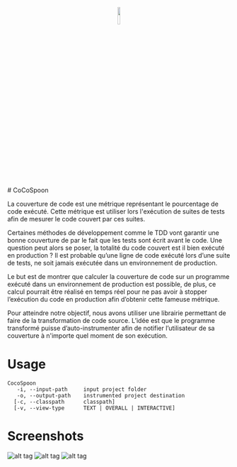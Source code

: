 <p align="center">
<img width="10%" src="https://github.com/maxcleme/OPL-Rendu2/blob/master/report/images/logoCoCoSpoon.png" />
</p>
# CoCoSpoon

La couverture de code est une métrique représentant le pourcentage de code exécuté. Cette métrique est utiliser lors l'exécution de suites de tests afin de mesurer le code couvert par ces suites. 

Certaines méthodes de développement comme le TDD vont garantir une bonne couverture de par le fait que les tests sont écrit avant le code. Une question peut alors se poser, la totalité du code couvert est il bien exécuté en production ? Il est probable qu’une ligne de code exécuté lors d’une suite de tests, ne soit jamais exécutée dans un environnement de production. 

Le but est de montrer que calculer la couverture de code sur un programme exécuté dans un environnement de production est possible, de plus, ce calcul pourrait être réalisé en temps réel pour ne pas avoir à stopper l’exécution du code en production afin d’obtenir cette fameuse métrique.

Pour atteindre notre objectif, nous avons utiliser une librairie permettant de faire de la transformation de code source. L’idée est que le programme transformé puisse d’auto-instrumenter afin de notifier l’utilisateur de sa couverture à n'importe quel moment de son exécution.

# Usage

    CocoSpoon
       -i, --input-path     input project folder
       -o, --output-path    instrumented project destination
      [-c, --classpath      classpath] 
      [-v, --view-type      TEXT | OVERALL | INTERACTIVE]

# Screenshots

![alt tag](https://github.com/maxcleme/OPL-Rendu2/blob/master/report/images/overall_view.png)
![alt tag](https://github.com/maxcleme/OPL-Rendu2/blob/master/report/images/package_view.png)
![alt tag](https://github.com/maxcleme/OPL-Rendu2/blob/master/report/images/couverture_classe.png)
